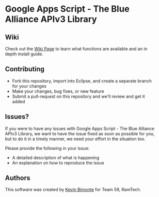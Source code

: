 # Google Apps Script - The Blue Alliance APIv3 Library
## Wiki
Check out the [Wiki Page](https://github.com/RamTech59FRC/GAS-TBA_APIv3-Library/wiki) to learn what functions are available and an in depth install guide.

## Contributing
 * Fork this repository, import into Eclipse, and create a separate branch for your changes
 * Make your changes, bug fixes, or new feature
 * Submit a pull-request on this repository and we'll review and get it added
 
## Issues?
If you were to have any issues with Google Apps Script - The Blue Alliance APIv3 Library, we want to have the issue fixed as soon as possible for you, but to do it in a timely manner, we need your effort in the situation too.

Please provide the following in your issue:

 * A detailed description of what is happening
 * An explanation on how to reproduce the issue
## Authors
This software was created by [Kevin Bimonte](https://github.com/NCIS-LEGEND) for Team 59, RamTech.
